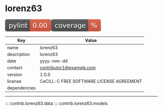 # lorenz63
![pylint](./badges/pylint.svg)![pytest](./badges/coverage.svg)

| Key | Value |
|-----|-------|
| name | lorenz63 |
| description | lorenz63 |
| date | yyyy-mm-dd |
| contact | contributor1@example.com |
| version | 1.0.0 |
| license | CeCILL-C FREE SOFTWARE LICENSE AGREEMENT |
| dependencies |  |

----------------------------------------
::: contrib.lorenz63.data
::: contrib.lorenz63.models
